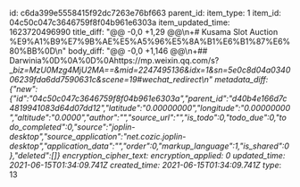 id: c6da399e5558415f92dc7263e76bf663
parent_id: 
item_type: 1
item_id: 04c50c047c3646759f8f04b961e6303a
item_updated_time: 1623720496990
title_diff: "@@ -0,0 +1,29 @@\\n+# Kusama Slot Auction %E9%A1%B9%E7%9B%AE%E5%A5%96%E5%8A%B1%E6%B1%87%E6%80%BB%0D\\n"
body_diff: "@@ -0,0 +1,146 @@\\n+## Darwinia%0D%0A%0D%0Ahttps://mp.weixin.qq.com/s?__biz=MzU0Mzg4MjU2MA==&mid=2247495136&idx=1&sn=5e0c8d04a034006239fda6dd7590631c&scene=19#wechat_redirect\\n"
metadata_diff: {"new":{"id":"04c50c047c3646759f8f04b961e6303a","parent_id":"d40b4e166d7c4819941083d64d07dd12","latitude":"0.00000000","longitude":"0.00000000","altitude":"0.0000","author":"","source_url":"","is_todo":0,"todo_due":0,"todo_completed":0,"source":"joplin-desktop","source_application":"net.cozic.joplin-desktop","application_data":"","order":0,"markup_language":1,"is_shared":0},"deleted":[]}
encryption_cipher_text: 
encryption_applied: 0
updated_time: 2021-06-15T01:34:09.741Z
created_time: 2021-06-15T01:34:09.741Z
type_: 13